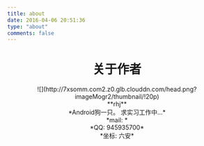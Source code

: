 ```yaml
---
title: about
date: 2016-04-06 20:51:36
type: "about"
comments: false
---
```


# <center>关于作者</center>
<center>![](http://7xsomm.com2.z0.glb.clouddn.com/head.png?imageMogr2/thumbnail/!20p) </center>

<center> **rhj** 

<center> *Android狗一只。 求实习工作中...*

<center> *mail: <aha199277@qq.com>*

<center> *QQ: 945935700*

<center> *坐标: 六安*
